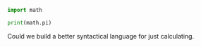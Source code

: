 
```python
import math

print(math.pi)
```

Could we build a better syntactical language for just calculating. 

